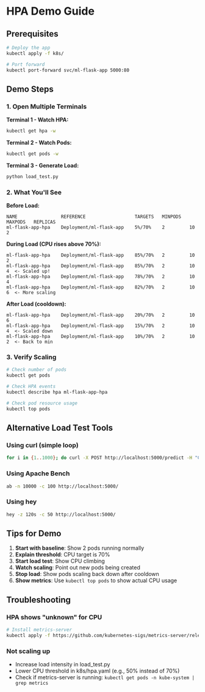 # HPA Demo Guide

## Prerequisites
```bash
# Deploy the app
kubectl apply -f k8s/

# Port forward
kubectl port-forward svc/ml-flask-app 5000:80
```

## Demo Steps

### 1. Open Multiple Terminals

**Terminal 1 - Watch HPA:**
```bash
kubectl get hpa -w
```

**Terminal 2 - Watch Pods:**
```bash
kubectl get pods -w
```

**Terminal 3 - Generate Load:**
```bash
python load_test.py
```

### 2. What You'll See

**Before Load:**
```
NAME                REFERENCE                  TARGETS   MINPODS   MAXPODS   REPLICAS
ml-flask-app-hpa    Deployment/ml-flask-app    5%/70%    2         10        2
```

**During Load (CPU rises above 70%):**
```
ml-flask-app-hpa    Deployment/ml-flask-app    85%/70%   2         10        2
ml-flask-app-hpa    Deployment/ml-flask-app    85%/70%   2         10        4  <- Scaled up!
ml-flask-app-hpa    Deployment/ml-flask-app    78%/70%   2         10        4
ml-flask-app-hpa    Deployment/ml-flask-app    82%/70%   2         10        6  <- More scaling
```

**After Load (cooldown):**
```
ml-flask-app-hpa    Deployment/ml-flask-app    20%/70%   2         10        6
ml-flask-app-hpa    Deployment/ml-flask-app    15%/70%   2         10        4  <- Scaled down
ml-flask-app-hpa    Deployment/ml-flask-app    10%/70%   2         10        2  <- Back to min
```

### 3. Verify Scaling

```bash
# Check number of pods
kubectl get pods

# Check HPA events
kubectl describe hpa ml-flask-app-hpa

# Check pod resource usage
kubectl top pods
```

## Alternative Load Test Tools

### Using curl (simple loop)
```bash
for i in {1..1000}; do curl -X POST http://localhost:5000/predict -H "Content-Type: application/json" -d '{"features": [5.1, 3.5, 1.4, 0.2]}' & done
```

### Using Apache Bench
```bash
ab -n 10000 -c 100 http://localhost:5000/
```

### Using hey
```bash
hey -z 120s -c 50 http://localhost:5000/
```

## Tips for Demo

1. **Start with baseline**: Show 2 pods running normally
2. **Explain threshold**: CPU target is 70%
3. **Start load test**: Show CPU climbing
4. **Watch scaling**: Point out new pods being created
5. **Stop load**: Show pods scaling back down after cooldown
6. **Show metrics**: Use `kubectl top pods` to show actual CPU usage

## Troubleshooting

### HPA shows "unknown" for CPU
```bash
# Install metrics-server
kubectl apply -f https://github.com/kubernetes-sigs/metrics-server/releases/latest/download/components.yaml
```

### Not scaling up
- Increase load intensity in load_test.py
- Lower CPU threshold in k8s/hpa.yaml (e.g., 50% instead of 70%)
- Check if metrics-server is running: `kubectl get pods -n kube-system | grep metrics`
